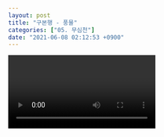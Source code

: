 ```yaml
---
layout: post
title: "구본행 - 풍물"
categories: ["05. 무심천"]
date: "2021-06-08 02:12:53 +0900"
---
```

<video class="post-video" controls>

    <source src='{{ "assets/videos/05. 무심천/07.mp4" | relative_url }}'
            type="video/mp4">

    Sorry, your browser doesn't support embedded videos.
</video>

